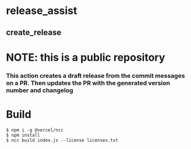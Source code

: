 # release_assist
## create_release

# NOTE: this is a public repository

### This action creates a draft release from the commit messages on a PR. Then updates the PR with the generated version number and changelog


# Build 
```
$ npm i -g @vercel/ncc  
$ npm install
$ ncc build index.js --license licenses.txt
```
